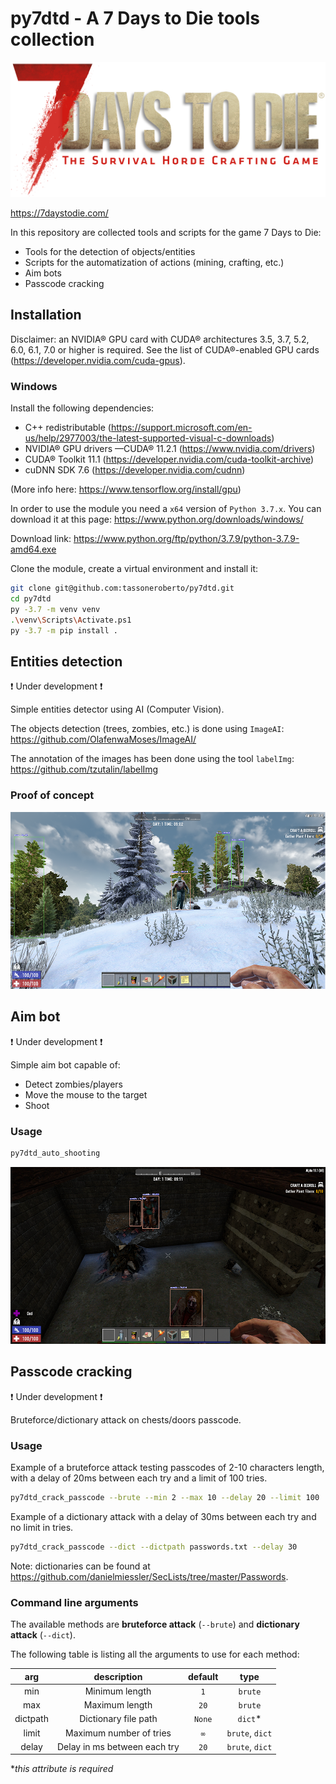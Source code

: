 # py7dtd - A 7 Days to Die tools collection

![detection](preview/logo.png)

<https://7daystodie.com/>

In this repository are collected tools and scripts for the game 7 Days to Die:

- Tools for the detection of objects/entities
- Scripts for the automatization of actions (mining, crafting, etc.)
- Aim bots
- Passcode cracking

## Installation

Disclaimer: an NVIDIA® GPU card with CUDA® architectures 3.5, 3.7, 5.2, 6.0, 6.1, 7.0 or higher is required. See the list of CUDA®-enabled GPU cards (<https://developer.nvidia.com/cuda-gpus>).

### Windows

Install the following dependencies:

- C++ redistributable (<https://support.microsoft.com/en-us/help/2977003/the-latest-supported-visual-c-downloads>)
- NVIDIA® GPU drivers —CUDA® 11.2.1 (<https://www.nvidia.com/drivers>)
- CUDA® Toolkit 11.1 (<https://developer.nvidia.com/cuda-toolkit-archive>)
- cuDNN SDK 7.6 (<https://developer.nvidia.com/cudnn>)

(More info here: <https://www.tensorflow.org/install/gpu>)

In order to use the module you need a `x64` version of `Python 3.7.x`.
You can download it at this page: <https://www.python.org/downloads/windows/>

Download link: <https://www.python.org/ftp/python/3.7.9/python-3.7.9-amd64.exe>

Clone the module, create a virtual environment and install it:

```bash
git clone git@github.com:tassoneroberto/py7dtd.git
cd py7dtd
py -3.7 -m venv venv
.\venv\Scripts\Activate.ps1
py -3.7 -m pip install .
```

## Entities detection

❗ Under development ❗

Simple entities detector using AI (Computer Vision).

The objects detection (trees, zombies, etc.) is done using `ImageAI`: <https://github.com/OlafenwaMoses/ImageAI/>

The annotation of the images has been done using the tool `labelImg`: <https://github.com/tzutalin/labelImg>

### Proof of concept

![detection](preview/preview1.png)

## Aim bot

❗ Under development ❗

Simple aim bot capable of:

- Detect zombies/players
- Move the mouse to the target
- Shoot

### Usage

```bash
py7dtd_auto_shooting
```

![detection](preview/preview2.png)

## Passcode cracking

❗ Under development ❗

Bruteforce/dictionary attack on chests/doors passcode.

### Usage

Example of a bruteforce attack testing passcodes of 2-10 characters length, with a delay of 20ms between each try and a limit of 100 tries.

```bash
py7dtd_crack_passcode --brute --min 2 --max 10 --delay 20 --limit 100
```

Example of a dictionary attack with a delay of 30ms between each try and no limit in tries.

```bash
py7dtd_crack_passcode --dict --dictpath passwords.txt --delay 30
```

Note: dictionaries can be found at <https://github.com/danielmiessler/SecLists/tree/master/Passwords>.

### Command line arguments

The available methods are **bruteforce attack** (`--brute`) and **dictionary attack** (`--dict`).

The following table is listing all the arguments to use for each method:

| arg           |  description      |  default  | type     |
|:-------------:|:-----------------:| :--------:|:--------:|
| min           | Minimum length                | `1`|`brute`|
| max           | Maximum length                | `20`|`brute`|
| dictpath      | Dictionary file path          | `None`|`dict`*|
| limit         | Maximum number of tries       | `∞`|`brute`, `dict`|
| delay         | Delay in ms between each try  | `20`|`brute`, `dict`|

**this attribute is required*
